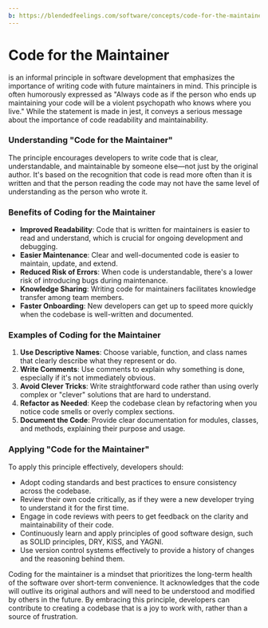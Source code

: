 ```yaml
---
b: https://blendedfeelings.com/software/concepts/code-for-the-maintainer.md
---
```


# Code for the Maintainer 
is an informal principle in software development that emphasizes the importance of writing code with future maintainers in mind. This principle is often humorously expressed as "Always code as if the person who ends up maintaining your code will be a violent psychopath who knows where you live." While the statement is made in jest, it conveys a serious message about the importance of code readability and maintainability.

### Understanding "Code for the Maintainer"

The principle encourages developers to write code that is clear, understandable, and maintainable by someone else—not just by the original author. It's based on the recognition that code is read more often than it is written and that the person reading the code may not have the same level of understanding as the person who wrote it.

### Benefits of Coding for the Maintainer

- **Improved Readability**: Code that is written for maintainers is easier to read and understand, which is crucial for ongoing development and debugging.
- **Easier Maintenance**: Clear and well-documented code is easier to maintain, update, and extend.
- **Reduced Risk of Errors**: When code is understandable, there's a lower risk of introducing bugs during maintenance.
- **Knowledge Sharing**: Writing code for maintainers facilitates knowledge transfer among team members.
- **Faster Onboarding**: New developers can get up to speed more quickly when the codebase is well-written and documented.

### Examples of Coding for the Maintainer

1. **Use Descriptive Names**: Choose variable, function, and class names that clearly describe what they represent or do.
2. **Write Comments**: Use comments to explain why something is done, especially if it's not immediately obvious.
3. **Avoid Clever Tricks**: Write straightforward code rather than using overly complex or "clever" solutions that are hard to understand.
4. **Refactor as Needed**: Keep the codebase clean by refactoring when you notice code smells or overly complex sections.
5. **Document the Code**: Provide clear documentation for modules, classes, and methods, explaining their purpose and usage.

### Applying "Code for the Maintainer"

To apply this principle effectively, developers should:

- Adopt coding standards and best practices to ensure consistency across the codebase.
- Review their own code critically, as if they were a new developer trying to understand it for the first time.
- Engage in code reviews with peers to get feedback on the clarity and maintainability of their code.
- Continuously learn and apply principles of good software design, such as SOLID principles, DRY, KISS, and YAGNI.
- Use version control systems effectively to provide a history of changes and the reasoning behind them.

Coding for the maintainer is a mindset that prioritizes the long-term health of the software over short-term convenience. It acknowledges that the code will outlive its original authors and will need to be understood and modified by others in the future. By embracing this principle, developers can contribute to creating a codebase that is a joy to work with, rather than a source of frustration.